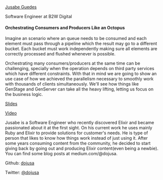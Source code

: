 [Jusabe	Guedes](http://s3.amazonaws.com/esl-conf-stg/media/files/000/000/847/thumbnail/Jusabe_Guedes.jpg?1513360244)

Software Engineer at B2W Digital

#### Orchestrating Consumers and Producers Like an Octopus

Imagine an scenario where an queue needs to be consumed and each element must pass through a pipeline which the result may go to a different bucket. Each bucket must work independently making sure all elements are correctly processed and flushed whenever is possible.

Orchestrating many consumers/producers at the same time can be challenging, specially when the operation depends on third party services which have different constraints. With that in mind we are going to show an use case of how we achieved the parallelism necessary to smoothly work with thousands of clients simultaneously. We'll see how things like GenStage and GenServer can take all the heavy lifting, letting us focus on the business logic.

[Slides](http://s3.amazonaws.com/esl-conf-stg/media/files/000/000/872/original/Jusabe_Guedes_-_Orchestrating_Consumers_and_Producers_Like_an_Octopus.pdf?1524057311)

[Video](https://youtu.be/_4ENJB3qkLo)

Jusabe is a Software Engineer who recently discovered Elixir and became passionated about it at the first sight. On his current work he uses mainly Ruby and Elixir to provide solutions for customer's needs. He is type of person that likes to know how things work instead of just using it. After some years consuming content from the community, he decided to start giving back by going out and producing Elixir content(even being a newbie). You can find some blog posts at medium.com/@dojusa.

Github: [dojusa](https://github.com/dojusa)

Twitter: [@dojusa](https://twitter.com/dojusa)

